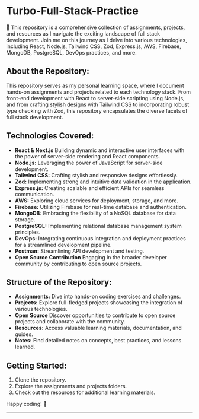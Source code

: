 # Turbo-Full-Stack-Practice

🚀 This repository is a comprehensive collection of assignments, projects, and resources as I navigate the exciting landscape of full stack development. Join me on this journey as I delve into various technologies, including React, Node.js, Tailwind CSS, Zod, Express.js, AWS, Firebase, MongoDB, PostgreSQL, DevOps practices, and more.

## About the Repository:

This repository serves as my personal learning space, where I document hands-on assignments and projects related to each technology stack. From front-end development with React to server-side scripting using Node.js, and from crafting stylish designs with Tailwind CSS to incorporating robust type checking with Zod, this repository encapsulates the diverse facets of full stack development.

## Technologies Covered:

- **React & Next.js** Building dynamic and interactive user interfaces with the power of server-side rendering and React components.
- **Node.js:** Leveraging the power of JavaScript for server-side development.
- **Tailwind CSS:** Crafting stylish and responsive designs effortlessly.
- **Zod:** Implementing strong and intuitive data validation in the application.
- **Express.js:** Creating scalable and efficient APIs for seamless communication.
- **AWS:** Exploring cloud services for deployment, storage, and more.
- **Firebase:** Utilizing Firebase for real-time database and authentication.
- **MongoDB:** Embracing the flexibility of a NoSQL database for data storage.
- **PostgreSQL:** Implementing relational database management system principles.
- **DevOps:** Integrating continuous integration and deployment practices for a streamlined development pipeline.
- **Postman:** Streamlining API development and testing.
- **Open Source Contribution** Engaging in the broader developer community by contributing to open source projects.

## Structure of the Repository:

- **Assignments:** Dive into hands-on coding exercises and challenges.
- **Projects:** Explore full-fledged projects showcasing the integration of various technologies.
- **Open Source** Discover opportunities to contribute to open source projects and collaborate with the community.
- **Resources:** Access valuable learning materials, documentation, and guides.
- **Notes:** Find detailed notes on concepts, best practices, and lessons learned.

## Getting Started:

1. Clone the repository.
2. Explore the assignments and projects folders.
3. Check out the resources for additional learning materials.

Happy coding! 🚀

---
